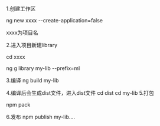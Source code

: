 1.创建工作区

ng new xxxx --create-application=false  

xxxx为项目名

2.进入项目新建library

cd xxxx

ng g library my-lib --prefix=ml

3.编译
ng build my-lib

4.编译后会生成dist文件，进入dist文件
cd dist
cd my-lib
5.打包

npm pack

6.发布
npm publish my-lib....